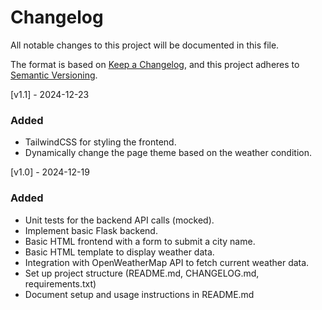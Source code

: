 # Changelog
All notable changes to this project will be documented in this file.

The format is based on [Keep a Changelog](https://keepachangelog.com), 
and this project adheres to [Semantic Versioning](https://semver.org).
<!--
## [RELEASE] - YYYY-MM-DD
### Added
### Changed
### Fixed
### Removed
-->

[v1.1] - 2024-12-23
### Added
- TailwindCSS for styling the frontend.
- Dynamically change the page theme based on the weather condition.

[v1.0] - 2024-12-19
### Added
- Unit tests for the backend API calls (mocked).
- Implement basic Flask backend.
- Basic HTML frontend with a form to submit a city name.
- Basic HTML template to display weather data.
- Integration with OpenWeatherMap API to fetch current weather data.
- Set up project structure (README.md, CHANGELOG.md, requirements.txt)
- Document setup and usage instructions in README.md
